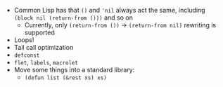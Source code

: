 - Common Lisp has that `()` and `'nil` always act the same, including `(block nil (return-from ()))` and so on
  - Currently, only `(return-from ())` -> `(return-from nil)` rewriting is supported
- Loops!
- Tail call optimization
- `defconst`
- `flet`, `labels`, `macrolet`
- Move some things into a standard library:
  - `(defun list (&rest xs) xs)`

